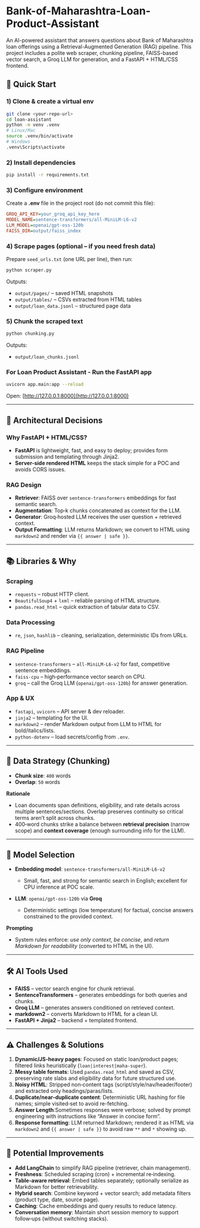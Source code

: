 # Bank-of-Maharashtra-Loan-Product-Assistant

An AI-powered assistant that answers questions about Bank of Maharashtra loan offerings using a Retrieval-Augmented Generation (RAG) pipeline. This project includes a polite web scraper, chunking pipeline, FAISS-based vector search, a Groq LLM for generation, and a FastAPI + HTML/CSS frontend.

## 🚀 Quick Start

### 1) Clone & create a virtual env

```bash
git clone <your-repo-url>
cd loan-assistant
python -m venv .venv
# Linux/Mac
source .venv/bin/activate
# Windows
.venv\Scripts\activate
```

### 2) Install dependencies

```bash
pip install -r requirements.txt
```

### 3) Configure environment

Create a **.env** file in the project root (do not commit this file):

```ini
GROQ_API_KEY=your_groq_api_key_here
MODEL_NAME=sentence-transformers/all-MiniLM-L6-v2
LLM_MODEL=openai/gpt-oss-120b
FAISS_DIR=output/faiss_index
```

### 4) Scrape pages (optional – if you need fresh data)

Prepare `seed_urls.txt` (one URL per line), then run:

```bash
python scraper.py
```

Outputs:

* `output/pages/` – saved HTML snapshots
* `output/tables/` – CSVs extracted from HTML tables
* `output/loan_data.jsonl` – structured page data

### 5) Chunk the scraped text

```bash
python chunking.py
```

Outputs:

* `output/loan_chunks.jsonl`

### For Loan Product Assistant - Run the FastAPI app

```bash
uvicorn app.main:app --reload
```

Open: [http://127.0.0.1:8000](http://127.0.0.1:8000)

---


## 🧠 Architectural Decisions

### Why FastAPI + HTML/CSS?

* **FastAPI** is lightweight, fast, and easy to deploy; provides form submission and templating through Jinja2.
* **Server-side rendered HTML** keeps the stack simple for a POC and avoids CORS issues.

### RAG Design

* **Retriever**: FAISS over `sentence-transformers` embeddings for fast semantic search.
* **Augmentation**: Top‑k chunks concatenated as context for the LLM.
* **Generator**: Groq‑hosted LLM receives the user question + retrieved context.
* **Output Formatting**: LLM returns Markdown; we convert to HTML using `markdown2` and render via `{{ answer | safe }}`.

---

## 📚 Libraries & Why

### Scraping

* `requests` – robust HTTP client.
* `BeautifulSoup4` + `lxml` – reliable parsing of HTML structure.
* `pandas.read_html` – quick extraction of tabular data to CSV.

### Data Processing

* `re`, `json`, `hashlib` – cleaning, serialization, deterministic IDs from URLs.

### RAG Pipeline

* `sentence-transformers` – `all-MiniLM-L6-v2` for fast, competitive sentence embeddings.
* `faiss-cpu` – high‑performance vector search on CPU.
* `groq` – call the Groq LLM (`openai/gpt-oss-120b`) for answer generation.

### App & UX

* `fastapi`, `uvicorn` – API server & dev reloader.
* `jinja2` – templating for the UI.
* `markdown2` – render Markdown output from LLM to HTML for bold/italics/lists.
* `python-dotenv` – load secrets/config from `.env`.

---

## 📑 Data Strategy (Chunking)

* **Chunk size**: `400` words
* **Overlap**: `50` words

**Rationale**

* Loan documents span definitions, eligibility, and rate details across multiple sentences/sections. Overlap preserves continuity so critical terms aren’t split across chunks.
* 400‑word chunks strike a balance between **retrieval precision** (narrow scope) and **context coverage** (enough surrounding info for the LLM).

---

## 🤖 Model Selection

* **Embedding model**: `sentence-transformers/all-MiniLM-L6-v2`

  * Small, fast, and strong for semantic search in English; excellent for CPU inference at POC scale.
* **LLM**: `openai/gpt-oss-120b` via **Groq**

  * Deterministic settings (low temperature) for factual, concise answers constrained to the provided context.

**Prompting**

* System rules enforce: *use only context*, *be concise*, and *return Markdown for readability* (converted to HTML in the UI).

---

## 🛠 AI Tools Used

* **FAISS** – vector search engine for chunk retrieval.
* **SentenceTransformers** – generates embeddings for both queries and chunks.
* **Groq LLM** – generates answers conditioned on retrieved context.
* **markdown2** – converts Markdown to HTML for a clean UI.
* **FastAPI + Jinja2** – backend + templated frontend.

---

## ⚠️ Challenges & Solutions

1. **Dynamic/JS-heavy pages**: Focused on static loan/product pages; filtered links heuristically (`loan|interest|maha-super`).
2. **Messy table formats**: Used `pandas.read_html` and saved as CSV, preserving rate slabs and eligibility data for future structured use.
3. **Noisy HTML**: Stripped non‑content tags (script/style/nav/header/footer) and extracted only headings/paras/lists.
4. **Duplicate/near‑duplicate content**: Deterministic URL hashing for file names; simple visited‑set to avoid re-fetching.
5. **Answer Length**:Sometimes responses were verbose; solved by prompt engineering with instructions like “Answer in concise form”.
6. **Response formatting**: LLM returned Markdown; rendered it as HTML via `markdown2` and `{{ answer | safe }}` to avoid raw `**` and `*` showing up.

---

## 🔭 Potential Improvements

* **Add LangChain** to simplify RAG pipeline (retriever, chain management).
* **Freshness**: Scheduled scraping (cron) + incremental re‑indexing.
* **Table‑aware retrieval**: Embed tables separately; optionally serialize as Markdown for better retrievability.
* **Hybrid search**: Combine keyword + vector search; add metadata filters (product type, date, source page).
* **Caching**: Cache embeddings and query results to reduce latency.
* **Conversation memory**: Maintain short session memory to support follow‑ups (without switching stacks).



